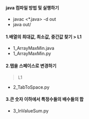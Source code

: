 #### java 컴파일 방법 및 실행하기
+ javac <*.java> -d out
+ java out/<class>

#### 1.배열의 최대값, 최소값, 중간값 찾기 > L1
 * 1_ArrayMaxMin.java
 * 1_ArrayMaxMin.py

#### 2.탭을 스페이스로 변경하기 
 > L1
 + 2_TabToSpace.py

#### 3.큰 숫자 이하에서 특정수들의 배수들의 합 <L1>
 + 3_InValueSum.py
